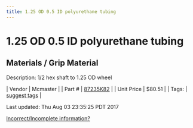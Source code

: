 ```yaml
---
title: 1.25 OD 0.5 ID polyurethane tubing
---
```


# 1.25 OD 0.5 ID polyurethane tubing
## Materials / Grip Material
Description: 	1/2 hex shaft to 1.25 OD wheel 

| Vendor | Mcmaster | 
| Part # | [87235K82](https://www.mcmaster.com/#87235K82) | 
| Unit Price | $80.51 | 
| Tags: | [suggest tags](https://docs.google.com/forms/d/e/1FAIpQLSeWyY8v3RgOty-MyWmh9U0iivNYN_molChYyS-0U-o-kOAv_g/viewform) | 

Last updated: Thu Aug 03 23:35:25 PDT 2017

 [Incorrect/Incomplete information?](https://docs.google.com/forms/d/e/1FAIpQLSeWyY8v3RgOty-MyWmh9U0iivNYN_molChYyS-0U-o-kOAv_g/viewform)